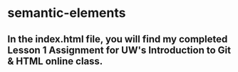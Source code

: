# semantic-elements
## In the index.html file, you will find my completed Lesson 1 Assignment for UW's Introduction to Git & HTML online class.
